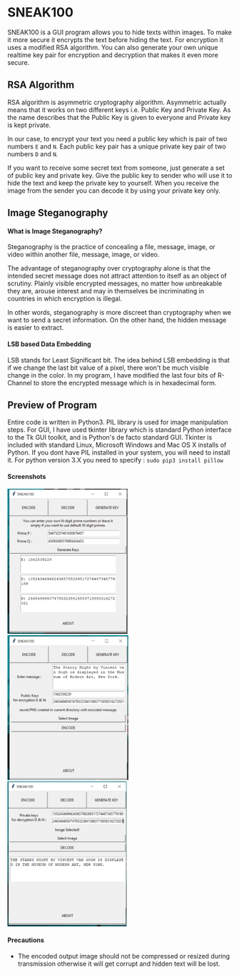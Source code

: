 # SNEAK100

SNEAK100 is a GUI program allows you to hide texts within images. To make it more secure it encrypts the text before hiding the text. For encryption it uses a modified RSA algorithm. You can also generate your own unique realtime key pair for encryption and decryption that makes it even more secure.

## RSA Algorithm
RSA algorithm is asymmetric cryptography algorithm. Asymmetric actually means that it works on two different keys i.e. Public Key and Private Key. As the name describes that the Public Key is given to everyone and Private key is kept private. 

In our case, to encrypt your text you need a public key which is pair of two numbers `E` and `N`.
Each public key pair has a unique private key pair of two numbers `D` and `N`. 

If you want to receive some secret text from someone, just generate a set of public key and private key. Give the public key to sender who will use it to hide the text and keep the private key to yourself. When you receive the image from the sender you can decode it by using your private key only.

## Image Steganography
#### What is Image Steganography?
Steganography is the practice of concealing a file, message, image, or video within another file, message, image, or video.

The advantage of steganography over cryptography alone is that the intended secret message does not attract attention to itself as an object of scrutiny. Plainly visible encrypted messages, no matter how unbreakable they are, arouse interest and may in themselves be incriminating in countries in which encryption is illegal.

In other words, steganography is more discreet than cryptography when we want to send a secret information. On the other hand, the hidden message is easier to extract.

#### LSB based Data Embedding
LSB stands for Least Significant bit. The idea behind LSB embedding is that if we change the last bit value of a pixel, there won't be much visible change in the color.  In my program, I have modified the last four bits of R-Channel to store the encrypted message which is in hexadecimal form.
## Preview of Program
Entire code is written in Python3. PIL library is used for image manipulation steps. For GUI, I have used tkinter library which is standard Python interface to the Tk GUI toolkit, and is Python's de facto standard GUI. Tkinter is included with standard Linux, Microsoft Windows and Mac OS X installs of Python. If you dont have PIL installed in your system, you will need to install it.
For python version 3.X you need to specify : 
`sudo pip3 install pillow`

#### Screenshots
<img src="./ss/1.png" height=325> <img src="./ss/2.png" height=325> <img src="./ss/4.png" height=325>

#### Precautions
- The encoded output image should not be compressed or resized during transmission otherwise it will get corrupt and hidden text will be lost. 


